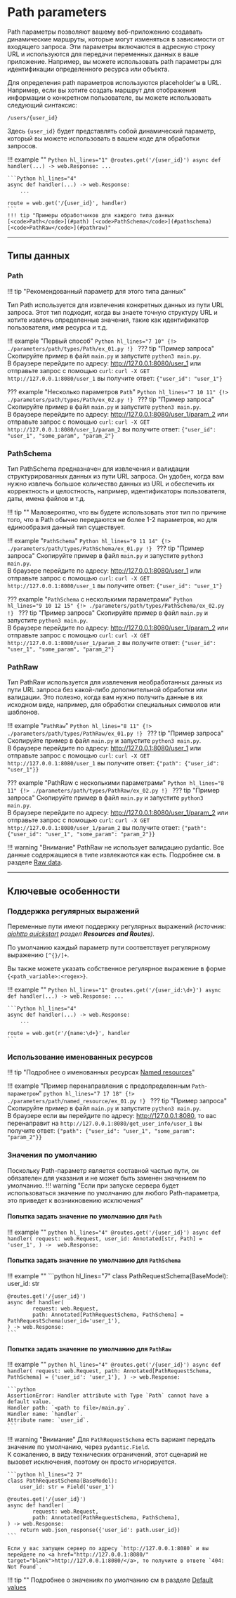 # Path parameters
Path параметры позволяют вашему веб-приложению создавать динамические маршруты, которые могут изменяться в зависимости от входящего запроса. Эти параметры включаются в адресную строку URL и используются для передачи переменных данных в ваше приложение. Например, вы можете использовать path параметры для идентификации определенного ресурса или объекта.

Для определения path параметров используются placeholder'ы в URL. Например, если вы хотите создать маршрут для отображения информации о конкретном пользователе, вы можете использовать следующий синтаксис:

`/users/{user_id}`

Здесь `{user_id}` будет представлять собой динамический параметр, который вы можете использовать в вашем коде для обработки запросов.


!!! example ""
    ```Python hl_lines="1"
    @routes.get('/{user_id}')
    async def handler(...) -> web.Response:
        ...
    ```
    
    ```Python hl_lines="4"
    async def handler(...) -> web.Response:
        ...
    
    route = web.get('/{user_id}', handler)
    ```
    !!! tip "Примеры обработчиков для каждого типа данных [<code>Path</code>](#path) [<code>PathSchema</code>](#pathschema) [<code>PathRaw</code>](#pathraw)"
    
___
## Типы данных
### Path
!!! tip "Рекомендованный параметр для этого типа данных"

Тип Path используется для извлечения конкретных данных из пути URL запроса. Этот тип подходит, когда вы знаете точную структуру URL и хотите извлечь определенные значения, такие как идентификатор пользователя, имя ресурса и т.д.

!!! example "Первый способ"
    ```Python hl_lines="7 10"
    {!> ./parameters/path/types/Path/ex_01.py !}
    ```
    ??? tip "Пример запроса"
        Скопируйте пример в файл `main.py` и запустите `python3 main.py`.<br/>
        В браузере перейдите по адресу: <a href="http://127.0.0.1:8080/user_1" target="blank">http://127.0.0.1:8080/user_1</a>
        или отправьте запрос с помощью `curl`:
        ```
        curl -X GET http://127.0.0.1:8080/user_1
        ```
        вы получите ответ:
        ```
        {"user_id": "user_1"}
        ```

??? example "Несколько параметров <code>Path</code>"
    ```Python hl_lines="7 10 11"
    {!> ./parameters/path/types/Path/ex_02.py !}
    ```
    ??? tip "Пример запроса"
        Скопируйте пример в файл `main.py` и запустите `python3 main.py`.<br/>
        В браузере перейдите по адресу:  <a href="http://127.0.0.1:8080/user_1/param_2" target="blank">http://127.0.0.1:8080/user_1/param_2</a>
        или отправьте запрос с помощью `curl`:
        ```
        curl -X GET http://127.0.0.1:8080/user_1/param_2
        ```
        вы получите ответ:
        ```
        {"user_id": "user_1", "some_param", "param_2"}
        ```


### PathSchema
Тип PathSchema предназначен для извлечения и валидации структурированных данных из пути URL запроса. Он удобен, когда вам нужно извлечь большое количество данных из URL и обеспечить их корректность и целостность, например, идентификаторы пользователя, даты, имена файлов и т.д.

!!! tip ""
    Маловероятно, что вы будете использовать этот тип по причине того, что в Path обычно передаются не более 1-2 параметров, но для 
    единообразия данный тип существует.

!!! example "<code>PathSchema</code>"
    ```Python hl_lines="9 11 14"
    {!> ./parameters/path/types/PathSchema/ex_01.py !}
    ```
    ??? tip "Пример запроса"
        Скопируйте пример в файл `main.py` и запустите `python3 main.py`.<br/>
        В браузере перейдите по адресу: <a href="http://127.0.0.1:8080/user_1" target="blank">http://127.0.0.1:8080/user_1</a>
        или отправьте запрос с помощью `curl`:
        ```
        curl -X GET http://127.0.0.1:8080/user_1
        ```
        вы получите ответ:
        ```
        {"user_id": "user_1"}
        ```

??? example "<code>PathSchema</code> с несколькими параметрами"
    ```Python hl_lines="9 10 12 15"
    {!> ./parameters/path/types/PathSchema/ex_02.py !}
    ```
    ??? tip "Пример запроса"
        Скопируйте пример в файл `main.py` и запустите `python3 main.py`.<br/>
        В браузере перейдите по адресу:  <a href="http://127.0.0.1:8080/user_1/param_2" target="blank">http://127.0.0.1:8080/user_1/param_2</a>
        или отправьте запрос с помощью `curl`:
        ```
        curl -X GET http://127.0.0.1:8080/user_1/param_2
        ```
        вы получите ответ:
        ```
        {"user_id": "user_1", "some_param", "param_2"}
        ```

### PathRaw
Тип PathRaw используется для извлечения необработанных данных из пути URL запроса без какой-либо дополнительной обработки или валидации. Это полезно, когда вам нужно получить данные в их исходном виде, например, для обработки специальных символов или шаблонов.

!!! example "<code>PathRaw</code>"
    ```Python hl_lines="8 11"
    {!> ./parameters/path/types/PathRaw/ex_01.py !}
    ```
    ??? tip "Пример запроса"
        Скопируйте пример в файл `main.py` и запустите `python3 main.py`.<br/>
        В браузере перейдите по адресу: <a href="http://127.0.0.1:8080/user_1" target="blank">http://127.0.0.1:8080/user_1</a>
        или отправьте запрос с помощью `curl`:
        ```
        curl -X GET http://127.0.0.1:8080/user_1
        ```
        вы получите ответ:
        ```
        {"path": {"user_id": "user_1"}}
        ```

??? example "PathRaw с несколькими параметрами"
    ```Python hl_lines="8 11"
    {!> ./parameters/path/types/PathRaw/ex_02.py !}
    ```
    ??? tip "Пример запроса"
        Скопируйте пример в файл `main.py` и запустите `python3 main.py`.<br/>
        В браузере перейдите по адресу: <a href="http://127.0.0.1:8080/user_1/param_2" target="blank">http://127.0.0.1:8080/user_1/param_2</a>
        или отправьте запрос с помощью `curl`:
        ```
        curl -X GET http://127.0.0.1:8080/user_1/param_2
        ```
        вы получите ответ:
        ```
        {"path": {"user_id": "user_1", "some_param": "param_2"}}
        ```

!!! warning "Внимание"
    PathRaw не использует валидацию pydantic. Все данные содержащиеся в типе извлекаются как есть.
    Подробнее см. в разделе [Raw data](../raw_data.md).
___
## Ключевые особенности
### Поддержка регулярных выражений
Переменные пути имеют поддержку регулярных выражений
<i>(источник: <a href="https://docs.aiohttp.org/en/stable/web_quickstart.html" target="blank">aiohttp quickstart</a> раздел <b><span class="note-color">Resources and Routes</span></b>).</i>

По умолчанию каждый параметр пути соответствует регулярному выражению `[^{}/]+`.

Вы также можете указать собственное регулярное выражение в форме `{<path_variable>:<regex>}`.

!!! example ""
    ```Python hl_lines="1"
    @routes.get('/{user_id:\d+}')
    async def handler(...) -> web.Response:
        ...
    ```

    ```Python hl_lines="4"
    async def handler(...) -> web.Response:
        ...

    route = web.get(r'/{name:\d+}', handler
    ```

### Использование именованных ресурсов
!!! tip "Подробнее о именованных ресурсах [Named resources](../named_resources.md)"

!!! example "Пример перенаправления с предопределенным <code>Path-параметром</code>"
    ```python hl_lines="7 17 18"
    {!> ./parameters/path/named_resource/ex_01.py !}
    ```
    ??? tip "Пример запроса"
        Скопируйте пример в файл `main.py` и запустите `python3 main.py`.<br/>
        В браузере если вы перейдите по адресу: <a href="http://127.0.0.1:8080" target="blank">http://127.0.0.1:8080</a>, то вас перенаправит на
        ```
        http://127.0.0.1:8080/get_user_info/user_1
        ```
        вы получите ответ:
        ```
        {"path": {"user_id": "user_1", "some_param": "param_2"}}
        ```

### Значения по умолчанию
Поскольку Path-параметр является составной частью пути, он обязателен для указания и не может быть заменен значением по умолчанию.
!!! warning "Если при запуске сервера будет использоваться значение по умолчанию для любого Path-параметра, это приведет к возникновению исключения"


#### Попытка задать значение по умолчанию для <code>Path</code>
!!! example ""
    ```python hl_lines="4"
    @routes.get('/{user_id}')
    async def handler(
            request: web.Request,
            user_id: Annotated[str, Path] = 'user_1',
    ) ->  web.Response:
    ```
#### Попытка задать значение по умолчанию для <code>PathSchema</code>
!!! example ""
    ```python hl_lines="7"
    class PathRequestSchema(BaseModel):
        user_id: str

    @routes.get('/{user_id}')
    async def handler(
            request: web.Request,
            path: Annotated[PathRequestSchema, PathSchema] = PathRequestSchema(user_id='user_1'),
    ) -> web.Response:
    ```
#### Попытка задать значение по умолчанию для <code>PathRaw</code>
!!! example ""
    ```python hl_lines="4"
    @routes.get('/{user_id}')
    async def handler(
            request: web.Request,
            path: Annotated[PathRequestSchema, PathSchema] = {'user_id': 'user_1'},
    ) -> web.Response:
    ```

    ```python
    AssertionError: Handler attribute with Type `Path` cannot have a default value.
    Handler path: `<path to file>/main.py`.
    Handler name: `handler`.
    Attribute name: `user_id`.
    ```

!!! warning "Внимание"
    Для `PathRequestSchema` есть вариант передать значение по умолчанию, через `pydantic.Field`.<br/>
    К сожалению, в виду технических ограничений, этот сценарий не вызовет исключения, поэтому он просто игнорируется.

    ```python hl_lines="2 7"
    class PathRequestSchema(BaseModel):
        user_id: str = Field('user_1')

    @routes.get('/{user_id}')
    async def handler(
            request: web.Request,
            path: Annotated[PathRequestSchema, PathSchema],
    ) -> web.Response:
        return web.json_response({'user_id': path.user_id})
    ```
    
    Если у вас запущен сервер по адресу `http://127.0.0.1:8080` и вы перейдете по <a href="http://127.0.0.1:8080/" target="blank">http://127.0.0.1:8080/</a>, то получите в ответе `404: Not Found`.


!!! tip ""
    Подробнее о значениях по умолчанию см в разделе [Default values](../default_values.md)